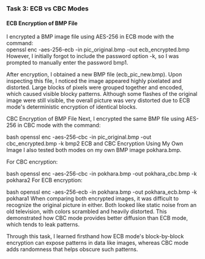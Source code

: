 ### Task 3: ECB vs CBC Modes

#### ECB Encryption of BMP File

I encrypted a BMP image file using AES-256 in ECB mode with the command:  
openssl enc -aes-256-ecb -in pic_original.bmp -out ecb_encrypted.bmp
However, I initially forgot to include the password option -k, so I was prompted to manually enter the password bmp1.

After encryption, I obtained a new BMP file (ecb_pic_new.bmp). Upon inspecting this file, I noticed the image appeared highly pixelated and distorted. Large blocks of pixels were grouped together and encoded, which caused visible blocky patterns. Although some flashes of the original image were still visible, the overall picture was very distorted due to ECB mode's deterministic encryption of identical blocks.

CBC Encryption of BMP File
Next, I encrypted the same BMP file using AES-256 in CBC mode with the command:

bash
openssl enc -aes-256-cbc -in pic_original.bmp -out cbc_encrypted.bmp -k bmp2
ECB and CBC Encryption Using My Own Image
I also tested both modes on my own BMP image pokhara.bmp.

For CBC encryption:

bash
openssl enc -aes-256-cbc -in pokhara.bmp -out pokhara_cbc.bmp -k pokhara2
For ECB encryption:

bash
openssl enc -aes-256-ecb -in pokhara.bmp -out pokhara_ecb.bmp -k pokhara1
When comparing both encrypted images, it was difficult to recognize the original picture in either. Both looked like static noise from an old television, with colors scrambled and heavily distorted. This demonstrated how CBC mode provides better diffusion than ECB mode, which tends to leak patterns.

Through this task, I learned firsthand how ECB mode's block-by-block encryption can expose patterns in data like images, whereas CBC mode adds randomness that helps obscure such patterns.
